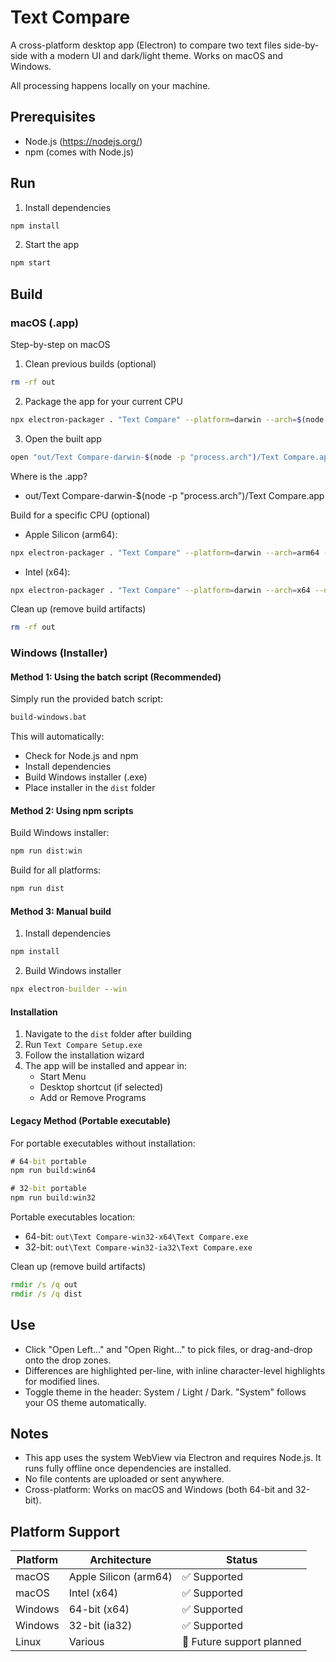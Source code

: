 # Text Compare

A cross-platform desktop app (Electron) to compare two text files side-by-side with a modern UI and dark/light theme. Works on macOS and Windows.

All processing happens locally on your machine.

## Prerequisites

- Node.js (https://nodejs.org/)
- npm (comes with Node.js)

## Run

1. Install dependencies

```bash
npm install
```

2. Start the app

```bash
npm start
```

## Build

### macOS (.app)

Step-by-step on macOS
1) Clean previous builds (optional)
```bash
rm -rf out
```
2) Package the app for your current CPU
```bash
npx electron-packager . "Text Compare" --platform=darwin --arch=$(node -p "process.arch") --out=out --overwrite
```
3) Open the built app
```bash
open "out/Text Compare-darwin-$(node -p "process.arch")/Text Compare.app"
```

Where is the .app?
- out/Text Compare-darwin-$(node -p "process.arch")/Text Compare.app

Build for a specific CPU (optional)
- Apple Silicon (arm64):
```bash
npx electron-packager . "Text Compare" --platform=darwin --arch=arm64 --out=out --overwrite
```
- Intel (x64):
```bash
npx electron-packager . "Text Compare" --platform=darwin --arch=x64 --out=out --overwrite
```

Clean up (remove build artifacts)
```bash
rm -rf out
```

### Windows (Installer)

#### Method 1: Using the batch script (Recommended)

Simply run the provided batch script:
```cmd
build-windows.bat
```

This will automatically:
- Check for Node.js and npm
- Install dependencies
- Build Windows installer (.exe)
- Place installer in the `dist` folder

#### Method 2: Using npm scripts

Build Windows installer:
```cmd
npm run dist:win
```

Build for all platforms:
```cmd
npm run dist
```

#### Method 3: Manual build

1. Install dependencies
```cmd
npm install
```

2. Build Windows installer
```cmd
npx electron-builder --win
```

#### Installation

1. Navigate to the `dist` folder after building
2. Run `Text Compare Setup.exe`
3. Follow the installation wizard
4. The app will be installed and appear in:
   - Start Menu
   - Desktop shortcut (if selected)
   - Add or Remove Programs

#### Legacy Method (Portable executable)

For portable executables without installation:

```cmd
# 64-bit portable
npm run build:win64

# 32-bit portable  
npm run build:win32
```

Portable executables location:
- 64-bit: `out\Text Compare-win32-x64\Text Compare.exe`
- 32-bit: `out\Text Compare-win32-ia32\Text Compare.exe`

Clean up (remove build artifacts)
```cmd
rmdir /s /q out
rmdir /s /q dist
```

## Use

- Click "Open Left…" and "Open Right…" to pick files, or drag-and-drop onto the drop zones.
- Differences are highlighted per-line, with inline character-level highlights for modified lines.
- Toggle theme in the header: System / Light / Dark. "System" follows your OS theme automatically.

## Notes

- This app uses the system WebView via Electron and requires Node.js. It runs fully offline once dependencies are installed.
- No file contents are uploaded or sent anywhere.
- Cross-platform: Works on macOS and Windows (both 64-bit and 32-bit).

## Platform Support

| Platform | Architecture | Status |
|----------|-------------|--------|
| macOS    | Apple Silicon (arm64) | ✅ Supported |
| macOS    | Intel (x64) | ✅ Supported |
| Windows  | 64-bit (x64) | ✅ Supported |
| Windows  | 32-bit (ia32) | ✅ Supported |
| Linux    | Various | 🔄 Future support planned |

